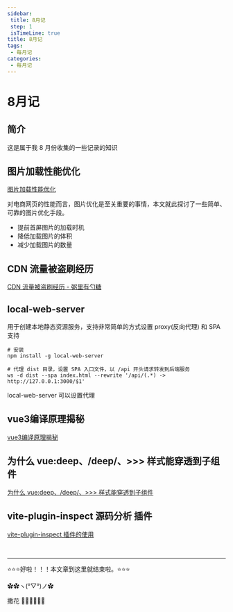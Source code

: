 ```yaml
---
sidebar: 
 title: 8月记
 step: 1
 isTimeLine: true
title: 8月记
tags:
 - 每月记
categories:
 - 每月记
---
```


# 8月记

## 简介
这是属于我 8 月份收集的一些记录的知识

##  图片加载性能优化
[图片加载性能优化](https://mp.weixin.qq.com/s/6YUuE8IJ-B9XF9On6LmLKw)

对电商网页的性能而言，图片优化是至关重要的事情，本文就此探讨了一些简单、可靠的图片优化手段。

- 提前首屏图片的加载时机
- 降低加载图片的体积
- 减少加载图片的数量

##  CDN 流量被盗刷经历
[CDN 流量被盗刷经历 - 粥里有勺糖](https://mp.weixin.qq.com/s?__biz=MzA4ODMyMTk5OA%3D%3D&mid=2247486267&idx=1&sn=3b4a9d121008fb0866862cc1f983bfe0&chksm=902ab19aa75d388c7a85d0409c5c53f5c8414be309e1244d93168c7829499f4ed6daccd38f99&token=1284260959&lang=zh_CN#rd)

## local-web-server
用于创建本地静态资源服务，支持非常简单的方式设置 proxy(反向代理) 和 SPA 支持

```shell
# 安装
npm install -g local-web-server

# 代理 dist 目录，设置 SPA 入口文件，以 /api 开头请求转发到后端服务
ws -d dist --spa index.html --rewrite '/api/(.*) -> http://127.0.0.1:3000/$1'
```
local-web-server 可以设置代理

## vue3编译原理揭秘
[vue3编译原理揭秘](https://vue-compiler.iamouyang.cn/)

## 为什么 vue:deep、/deep/、>>> 样式能穿透到子组件
[为什么 vue:deep、/deep/、>>> 样式能穿透到子组件](https://icodehub.top/blog/vue/vue3/deep-style-penetrate.html)

## vite-plugin-inspect 源码分析 插件
[vite-plugin-inspect 插件的使用](https://blog.csdn.net/qq_45634593/article/details/139617472)

<br/>
<hr />

⭐️⭐️⭐️好啦！！！本文章到这里就结束啦。⭐️⭐️⭐️

✿✿ヽ(°▽°)ノ✿

撒花 🌸🌸🌸🌸🌸🌸